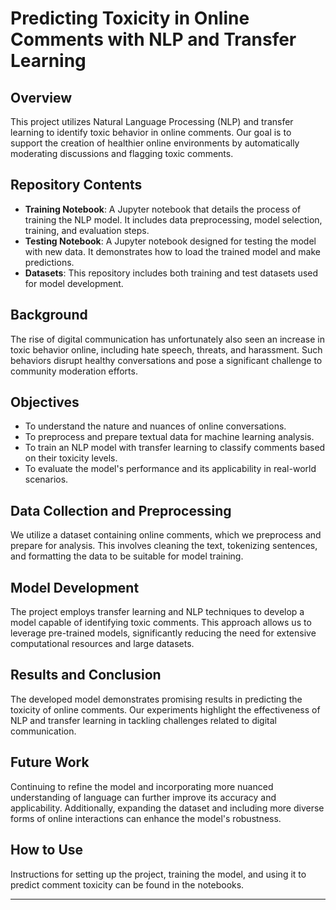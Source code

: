 # Predicting Toxicity in Online Comments with NLP and Transfer Learning


## Overview
This project utilizes Natural Language Processing (NLP) and transfer learning to identify toxic behavior in online comments. Our goal is to support the creation of healthier online environments by automatically moderating discussions and flagging toxic comments.

## Repository Contents
- **Training Notebook**: A Jupyter notebook that details the process of training the NLP model. It includes data preprocessing, model selection, training, and evaluation steps.
- **Testing Notebook**: A Jupyter notebook designed for testing the model with new data. It demonstrates how to load the trained model and make predictions.
- **Datasets**: This repository includes both training and test datasets used for model development.


## Background
The rise of digital communication has unfortunately also seen an increase in toxic behavior online, including hate speech, threats, and harassment. Such behaviors disrupt healthy conversations and pose a significant challenge to community moderation efforts.

## Objectives
- To understand the nature and nuances of online conversations.
- To preprocess and prepare textual data for machine learning analysis.
- To train an NLP model with transfer learning to classify comments based on their toxicity levels.
- To evaluate the model's performance and its applicability in real-world scenarios.

## Data Collection and Preprocessing
We utilize a dataset containing online comments, which we preprocess and prepare for analysis. This involves cleaning the text, tokenizing sentences, and formatting the data to be suitable for model training.

## Model Development
The project employs transfer learning and NLP techniques to develop a model capable of identifying toxic comments. This approach allows us to leverage pre-trained models, significantly reducing the need for extensive computational resources and large datasets.

## Results and Conclusion
The developed model demonstrates promising results in predicting the toxicity of online comments. Our experiments highlight the effectiveness of NLP and transfer learning in tackling challenges related to digital communication.

## Future Work
Continuing to refine the model and incorporating more nuanced understanding of language can further improve its accuracy and applicability. Additionally, expanding the dataset and including more diverse forms of online interactions can enhance the model's robustness.

## How to Use
Instructions for setting up the project, training the model, and using it to predict comment toxicity can be found in the notebooks.

---

